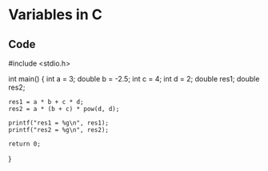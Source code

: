 # Variables in C

## Code
#include <stdio.h>

int main()
{
    int a = 3;
	double b = -2.5;
	int c = 4;
	int d = 2;
	double res1;
	double res2;

	res1 = a * b + c * d;
	res2 = a * (b + c) * pow(d, d);

	printf("res1 = %g\n", res1);
	printf("res2 = %g\n", res2);

	return 0;
}
